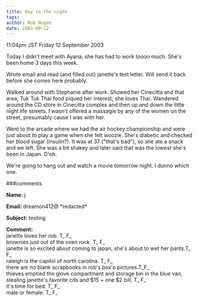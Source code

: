 ```yaml
---
title: Day to the night
tags: 
author: Rob Nugen
date: 2003-09-12
---
```


<p class=date>11:04pm JST Friday 12 September 2003</p>

<p>Today I didn't meet with Ayana; she has had to work toooo much.
She's been home 3 days this week.</p>

<p>Wrote email and read (and filled out) janette's test letter.   Will
send it back before she comes here probably.</p>

<p>Walked around with Stephanie after work.   Showed her Cinecitta and
that area; Tuk Tuk Thai food piqued her interest; she loves Thai.
Wandered around the CD store in Cinecitta complex and then up and down
the little night life streets.   I wasn't offered a massagie by any of
the women on the street, presumably cause I was with her.</p>

<p>Went to the arcade where we had the air hockey championship and
were just about to play a game when she felt woozie.  She's diabetic
and checked her blood sugar (insulin?). It was at 37 ("that's bad"),
so she ate a snack and we left.  She was a bit shakey and later said
that was the lowest she's been in Japan.  D'oh.</p>

<p>We're going to hang out and watch a movie tomorrow night.  I dunno
which one.</p>

###comments

<p><b>Name:</b> j

<p><b>Email:</b> dreamon412@ *redacted*

<p><b>Subject:</b> testing

<p><b>Comment:</b>
<br>janette loves her rob.  T_ F_<br>
brownies just out of the oven rock. T_ F_<br>
janette is so excited about coming to japan, she's about to wet her pants.T_ F_<br>
raleigh is the capitol of north carolina. T_ F_<br>
there are no blank scrapbooks in rob's box'o pictures.T_F_<br>
thieves emptied the glove compartment and storage bin in the blue van, stealing janette's favorite cds and $15 + one $2 bill.  T_ F_<br>
it's time for bed. T_ F_<br>
male or female. T_ F_

